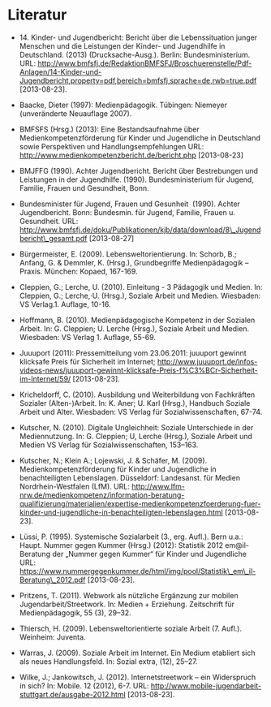 # Literatur

- 14\. Kinder- und Jugendbericht: Bericht über die Lebenssituation junger Menschen und die Leistungen der Kinder- und Jugendhilfe in Deutschland. (2013) (Drucksache-Ausg.). Berlin: Bundesministerium. URL: http://www.bmfsfj.de/RedaktionBMFSFJ/Broschuerenstelle/Pdf-Anlagen/14-Kinder-und-Jugendbericht,property=pdf,bereich=bmfsfj,sprache=de,rwb=true.pdf \[2013-08-23].

- Baacke, Dieter (1997): Medienpädagogik. Tübingen: Niemeyer (unveränderte Neuauflage 2007).

- BMFSFS (Hrsg.) (2013): Eine Bestandsaufnahme über Medienkompetenzförderung für Kinder und Jugendliche in Deutschland sowie Perspektiven und Handlungsempfehlungen URL: http://www.medienkompetenzbericht.de/bericht.php \[2013-08-23]

- BMJFFG (1990). Achter Jugendbericht. Bericht über Bestrebungen und Leistungen in der Jugendhilfe. (1990). Bundesministerium für Jugend, Familie, Frauen und Gesundheit, Bonn.

- Bundesminister für Jugend, Frauen und Gesunheit  (1990). Achter Jugendbericht. Bonn: Bundesmin. für Jugend, Familie, Frauen u. Gesundheit. URL: http://www.bmfsfj.de/doku/Publikationen/kjb/data/download/8\_Jugendbericht\_gesamt.pdf \[2013-08-27]

- Bürgermeister, E. (2009). Lebensweltorientierung. In: Schorb, B.; Anfang, G. &amp; Demmler, K. (Hrsg.), Grundbegriffe Medienpädagogik – Praxis. München: Kopaed, 167-169.

- Cleppien, G.; Lerche, U. (2010). Einleitung - 3 Pädagogik und Medien. In: Cleppien, G.; Lerche,·U. (Hrsg.), Soziale Arbeit und Medien. Wiesbaden: VS Verlag.1. Auflage, 10-16.

- Hoffmann, B. (2010). Medienpädagogische Kompetenz in der Sozialen Arbeit. In: G. Cleppien; U. Lerche (Hrsg.), Soziale Arbeit und Medien. Wiesbaden: VS Verlag 1. Auflage, 55-69.

- Juuuport (2011): Pressemitteilung vom 23.06.2011: juuuport gewinnt klicksafe Preis für Sicherheit im Internet; http://www.juuuport.de/infos-videos-news/juuuport-gewinnt-klicksafe-Preis-f%C3%BCr-Sicherheit-im-Internet/59/ \[2013-08-23].

- Kricheldorff, C. (2010). Ausbildung und Weiterbildung von Fachkräften Sozialer (Alten-)Arbeit. In: K. Aner; U. Karl (Hrsg.), Handbuch Soziale Arbeit und Alter. Wiesbaden: VS Verlag für Sozialwissenschaften, 67-74.

- Kutscher, N. (2010). Digitale Ungleichheit: Soziale Unterschiede in der Mediennutzung. In: G. Cleppien; U, Lerche (Hrsg.), Soziale Arbeit und Medien VS Verlag für Sozialwissenschaften, 153–163.

- Kutscher, N.; Klein A.; Lojewski, J. &amp; Schäfer, M. (2009). Medienkompetenzförderung für Kinder und Jugendliche in benachteiligten Lebenslagen. Düsseldorf: Landesanst. für Medien Nordrhein-Westfalen (LfM). URL: http://www.lfm-nrw.de/medienkompetenz/information-beratung-qualifizierung/materialien/expertise-medienkompetenzfoerderung-fuer-kinder-und-jugendliche-in-benachteiligten-lebenslagen.html \[2013-08-23].

- Lüssi, P. (1995). Systemische Sozialarbeit (3., erg. Aufl.). Bern u.a.: Haupt. Nummer gegen Kummer (Hrsg.) (2012): Statistik 2012 em@il-Beratung der „Nummer gegen Kummer“ für Kinder und Jugendliche URL: https://www.nummergegenkummer.de/html/img/pool/Statistik\_em\_il-Beratung\_2012.pdf \[2013-08-23].

- Pritzens, T. (2011). Webwork als nützliche Ergänzung zur mobilen Jugendarbeit/Streetwork. In: Medien + Erziehung. Zeitschrift für Medienpädagogik, 55 (3), 29–32.

- Thiersch, H. (2009). Lebensweltorientierte soziale Arbeit (7. Aufl.). Weinheim: Juventa.

- Warras, J. (2009). Soziale Arbeit im Internet. Ein Medium etabliert sich als neues Handlungsfeld. In: Sozial extra, (12), 25–27.

- Wilke, J.; Jankowitsch, J. (2012). Internetstreetwork – ein Widerspruch in sich? In: Mobile. 12 (2012), 6-7. URL: http://www.mobile-jugendarbeit-stuttgart.de/ausgabe-2012.html \[2013-08-23].
